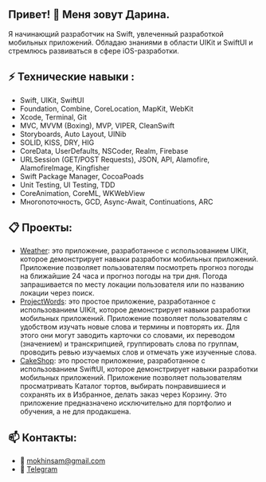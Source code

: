 ## Привет! 👋 Меня зовут Дарина. 

Я начинающий разработчик на Swift, увлеченный разработкой мобильных приложений. Обладаю знаниями в области UIKit и SwiftUI и стремлюсь развиваться в сфере iOS-разработки.

## ⚡ Технические навыки :
- Swift, UIKit, SwiftUI
- Foundation, Combine, CoreLocation, MapKit, WebKit
- Xcode, Terminal, Git
- MVC, MVVM (Boxing), MVP, VIPER, CleanSwift
- Storyboards, Auto Layout, UINib
- SOLID, KISS, DRY, HIG
- CoreData, UserDefaults, NSCoder, Realm, Firebase
- URLSession (GET/POST Requests), JSON, API, Alamofire, AlamofireImage, Kingfisher
- Swift Package Manager, CocoaPoads
- Unit Testing, UI Testing, TDD
- CoreAnimation, СoreML, WKWebView
- Многопоточность, GCD, Async-Await, Continuations, ARC

## 📋 Проекты:
- [Weather](https://github.com/mokhinsam/Weather): это приложение, разработанное с использованием UIKit, которое демонстрирует навыки разработки мобильных приложений. Приложение позволяет пользователям посмотреть прогноз погоды на ближайшие 24 часа и прогноз погоды на три дня. Погода запрашивается по месту локации пользователя или по названию локации через поиск.
- [ProjectWords](https://github.com/mokhinsam/ProjectWords): это простое приложение, разработанное с использованием UIKit, которое демонстрирует навыки разработки мобильных приложений. Приложение позволяет пользователям с удобством изучать новые слова и термины и повторять их. Для этого они могут заводить карточки со словами, их переводом (значением) и транскрипцией, группировать слова по группам, проводить ревью изучаемых слов и отмечать уже изученные слова.
- [CakeShop](https://github.com/mokhinsam/CakeShop): это простое приложение, разработанное с использованием SwiftUI, которое демонстрирует навыки разработки мобильных приложений. Приложение позволяет пользователям просматривать Каталог тортов, выбирать понравившиеся и сохранять их в Избранное, делать заказ через Корзину. Это приложение предназначено исключительно для портфолио и обучения, а не для продакшена.

## 📫 Контакты:
- 📧 mokhinsam@gmail.com
- 🔗 [Telegram](https://t.me/mkhnsm)

<!--
**mokhinsam/mokhinsam** is a ✨ _special_ ✨ repository because its `README.md` (this file) appears on your GitHub profile.

Here are some ideas to get you started:

- 🔭 I’m currently working on ...
- 🌱 I’m currently learning ...
- 👯 I’m looking to collaborate on ...
- 🤔 I’m looking for help with ...
- 💬 Ask me about ...
- 📫 How to reach me: ...
- 😄 Pronouns: ...
- ⚡ Fun fact: ...
-->
